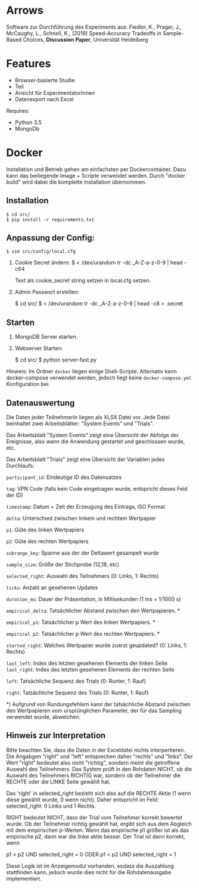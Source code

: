 # Arrows

Software zur Durchführung des Experiments aus:
Fiedler, K., Prager, J., McCaughy, L., Schnell, K., (2019) Speed-Accuracy Tradeoffs in Sample-Based Choices, **Discussion Paper**, Universität Heidelberg

# Features

 - Browser-basierte Studie
 - Teil
 - Ansicht für ExperimentatorInnen
 - Datenexport nach Excel


Requires:

 - Python 3.5
 - MongoDb

# Docker
Installation und Betrieb gehen am einfachsten per Dockercontainer.
Dazu kann das beiliegende Image + Scripte verwendet werden. Durch "docker build" wird dabei die komplette Installation übernommen.

## Installation

    $ cd src/
    $ pip install -r requirements.txt

## Anpassung der Config:

    $ vim src/config/local.cfg

 1. Cookie Secret ändern:
    $ < /dev/urandom tr -dc _A-Z-a-z-0-9 | head -c64

    Text als cookie_secret string setzen in local.cfg setzen.

 2. Admin Passwort erstellen:

    $ cd src/
    $ < /dev/urandom tr -dc _A-Z-a-z-0-9 | head -c8 > .secret

## Starten

1. MongoDB Server starten.
2. Webserver Starten:

    $ cd src/
    $ python server-fast.py

Hinweis: Im Ordner `docker` liegen einige Shell-Scripte. Alternativ kann docker-compose verwendet werden, jedoch liegt keine `docker-compose.yml` Konfiguration bei.


Datenauswertung
---------------

Die Daten jeder TeilnehmerIn liegen als XLSX Datei vor. Jede Datei beinhaltet zwei Arbeitsblätter: "System Events" und "Trials".

Das Arbeitsblatt "System Events" zeigt eine Übersicht der Abfolge der Ereignisse, also wann die Anwendung gestartet und geschlossen wurde, etc.

Das Arbeitsblatt "Trials" zeigt eine Übersicht der Variablen jedes Durchlaufs:

```participant_id```:      Eindeutige ID des Datensatzes

```tag```:                 VPN Code (falls kein Code eingetragen wurde, entspricht dieses Feld der ID)

```timestamp```:           Datum + Zeit der Erzeugung des Eintrags, ISO Format

```delta```:               Unterschied zwischen linkem und rechtem Wertpapier

```p1```:                  Güte des linken Wertpapiers

```p2```:                  Güte des rechten Wertpapiers

```subrange_key```:        Spanne aus der der Deltawert gesampelt wurde

```sample_size```:         Größe der Stichprobe (12,18, etc)

```selected_right```:      Auswahl des Teilnehmers (0: Links, 1: Rechts)

```ticks```:               Anzahl an gesehenen Updates

```duration_ms```:         Dauer der Präsentation, in Millisekunden (1 ms = 1/1000 s)

```empirical_delta```:     Tatsächlicher Abstand zwischen den Wertpapieren. *

```empirical_p1```:        Tatsächlicher p Wert des linken Wertpapiers. *

```empirical_p2```:        Tatsächlicher p Wert des rechten Wertpapiers. *

```started_right```:       Welches Wertpapier wurde zuerst geupdated? (0: Links, 1: Rechts)

```last_left```:           Index des letzten gesehenen Elements der linken Seite
```last_right```:          Index des letzten gesehenen Elements der rechten Seite

```left```:                Tatsächliche Sequenz des Trials (0: Runter, 1: Rauf)

```right```:               Tatsächliche Sequenz des Trials (0: Runter, 1: Rauf)


*) Aufgrund von Rundungsfehlern kann der tatsächliche Abstand zwischen den Wertpapieren vom ursprünglichen Parameter, der für das Sampling verwendet wurde, abweichen.



Hinweis zur Interpretation
--------------------------

Bitte beachten Sie, dass die Daten in der Exceldatei nichts interpertieren. Die Angabgen "right" und "left" entsprechen daher "rechts" und "links". Der Wert "right" bedeutet also nicht "richtig", sondern meint die getroffene Auswahl des Teilnehmers. Das System prüft in den Rohdaten NICHT, ob die Auswahl des Teilnehmers RICHTIG war, sondern ob der Teilnehmer die RECHTE oder die LINKE Seite gewählt hat.

Das 'right' in selected_right bezieht sich also auf die RECHTE Aktie (1 wenn diese gewählt wurde, 0 wenn nicht). Daher entspricht im Feld: selected_right: 0 Links und 1 Rechts.

RIGHT bedeutet NICHT, dass der Trial vom Teilnehmer korrekt bewertet wurde. Ob der Teilnehmer richtig gewählt hat, ergibt sich aus dem Abgleich mit dem empirischen p-Werten. Wenn das empirische p1 größer ist als das empirische p2, dann war die linke aktie besser. Der Trial ist dann korrekt, wenn

p1 > p2 UND selected_right = 0
ODER
p1 < p2 UND selected_right = 1

Diese Logik ist im Anzeigemodul vorhanden, sodass die Auszahlung stattfinden kann, jedoch wurde dies nicht für die Rohdatenausgabe implementiert.